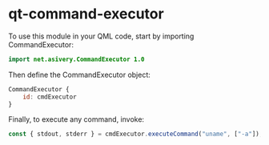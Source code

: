 # qt-command-executor

To use this module in your QML code, start by importing CommandExecutor:

```qml
import net.asivery.CommandExecutor 1.0
```

Then define the CommandExecutor object:

```qml
CommandExecutor {
    id: cmdExecutor
}
```

Finally, to execute any command, invoke:

```qml
const { stdout, stderr } = cmdExecutor.executeCommand("uname", ["-a"]);
```
